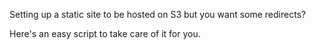 
Setting up a static site to be hosted on S3 but you want some redirects?

Here's an easy script to take care of it for you.

